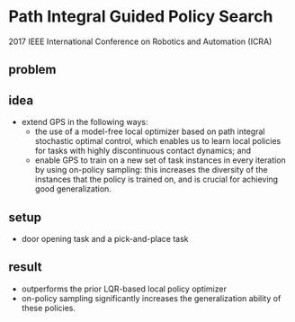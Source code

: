 # Path Integral Guided Policy Search
2017 IEEE International Conference on Robotics and Automation (ICRA)

## problem

## idea
* extend GPS in the following ways: 
  * the use of a model-free local optimizer based on path integral stochastic optimal control, which 
    enables us to learn local policies for tasks with highly discontinuous contact dynamics; and 
  * enable GPS to train on a new set of task instances in every iteration by using on-policy sampling: 
    this increases the diversity of the instances that the policy is trained on, and 
    is crucial for achieving good generalization. 
    
## setup
* door opening task and a pick-and-place task

## result
* outperforms the prior LQR-based local policy optimizer 
* on-policy sampling significantly increases the generalization ability of these policies.
